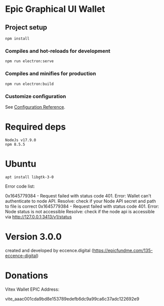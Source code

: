 # Epic Graphical UI Wallet

## Project setup
```
npm install
```

### Compiles and hot-reloads for development
```
npm run electron:serve
```

### Compiles and minifies for production
```
npm run electron:build
```



### Customize configuration
See [Configuration Reference](https://cli.vuejs.org/config/).

# Required deps
```
NodeJs v17.9.0
npm 8.5.5
```

# Ubuntu
```
apt install libgtk-3-0
```



Error code list:

0x1645779384 - Request failed with status code 401.
Error: Wallet can't authenticate to node API.
Resolve: check if your Node API secret and path to file is correct
0x1645779384 - Request failed with status code 401.
Error: Node status is not accessible
Resolve: check if the node api is accessible via http://127.0.0.1:3413/v1/status

# Version 3.0.0
created and developed by eccence.digital (https://epicfundme.com/135-eccence-digital)

# Donations
Vitex Wallet EPIC Address:

vite_aaac001cda9bd8e153789edefb6dc9a99ca6c37adc122692e9
